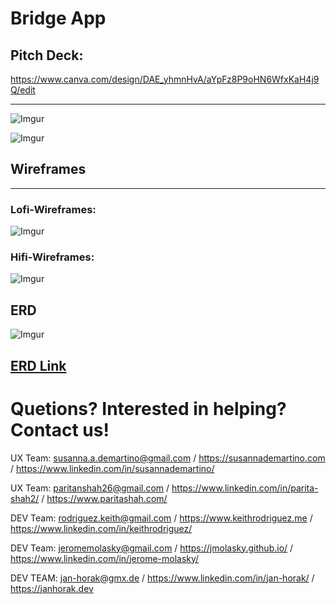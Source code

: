 # Bridge App

## Pitch Deck:
https://www.canva.com/design/DAE_yhmnHvA/aYpFz8P9oHN6WfxKaH4j9Q/edit

---
![Imgur](https://i.imgur.com/drSkljDl.png)

![Imgur](https://i.imgur.com/KoBAGUwl.png)

## Wireframes
---
### Lofi-Wireframes:
![Imgur](https://i.imgur.com/isGVdXAl.png)

### Hifi-Wireframes:
![Imgur](https://i.imgur.com/8vodENMl.png)

## ERD

![Imgur](https://i.imgur.com/kRnEpbjl.png)

## [ERD Link](https://whimsical.com/ga-hackathon-5UGXVGtszgK7TSQ6ahYpsM)


# Quetions? Interested in helping? Contact us!
UX Team:  susanna.a.demartino@gmail.com / https://susannademartino.com / https://www.linkedin.com/in/susannademartino/

UX Team: paritanshah26@gmail.com / https://www.linkedin.com/in/parita-shah2/ / https://www.paritashah.com/


DEV Team: rodriguez.keith@gmail.com / https://www.keithrodriguez.me / https://www.linkedin.com/in/keithrodriguez/

DEV Team: jeromemolasky@gmail.com / https://jmolasky.github.io/ / https://www.linkedin.com/in/jerome-molasky/

DEV TEAM: jan-horak@gmx.de / https://www.linkedin.com/in/jan-horak/ / https://janhorak.dev